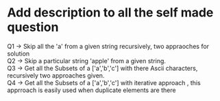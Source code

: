 <h1> Add description to all the self made question</h1>


Q1 -> Skip all the 'a' from a given string recursively, two appraoches for solution <br>
Q2 -> Skip a particular string 'apple' from a given string. <br>
Q3 -> Get all the Subsets of a ['a','b','c'] with there Ascii characters, recursively two approaches given. <br>
Q4 -> Get all the Subsets of a ['a','b','c'] with iterative approach , this apprroach is easily used when duplicate elements are there <br>
  
